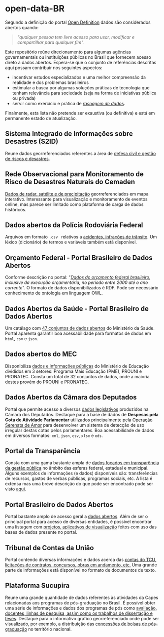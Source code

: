 # open-data-BR

Segundo a definição do portal [Open Definition](http://opendefinition.org/) dados são considerados abertos quando:

>_"qualquer pessoa tem livre acesso para usar, modificar e compartilhar para qualquer fim"_.

Este repositório reúne direcionamento para algumas agências governamentais ou instituições públicas no Brasil que fornecem acesso direto a dados abertos. Espera-se que o conjunto de referências descritas aqui possam contribuir nos seguintes aspectos: 

* incentivar estudos especializados e uma melhor compreensão da realidade e dos problemas brasileiros
* estimular a busca por algumas soluções práticas de tecnologia que tenham relevância para sociedade (seja na forma de iniciativas pública ou privada) 
* servir como exercício e prática de [_raspagem de dados_](https://en.wikipedia.org/wiki/Web_scraping). 

Finalmente, esta lista não pretende ser exaustiva (ou definitiva) e está em permanente estado de atualização.




## Sistema Integrado de Informações sobre Desastres (S2ID)

Reune dados georreferenciados referentes a área de [defesa civil e gestão de riscos e desastres](http://www.mi.gov.br/web/guest/defesa-civil/s2id).



## Rede Observacional para Monitoramento de Risco de Desastres Naturais do Cemaden

[Dados de radar, satélite e de precipitação](http://www.cemaden.gov.br/mapainterativo/) georreferenciados em mapa interativo. Interessante para visualização e monitoramento de eventos online, mas parece ser limitado como plataforma de carga de dados históricos.



## Dados abertos da Polícia Rodoviária Federal
Arquivos em formato ```.csv ``` relativos a [acidentes, infrações de trânsito](https://www.prf.gov.br/portal/dados-abertos). Um léxico
(dicionário) de termos e variáveis também está disponível.




## Orçamento Federal - Portal Brasileiro de Dados Abertos
Conforme descrição no portal: "_[Dados do orçamento federal brasileiro](http://dados.gov.br/dataset/orcamento-federal), inclusive da execução orçamentária, no período entre 2000 até o ano corrente_". O formato de dados disponibilizados é RDF. Pode ser necessário conhecimento de ontologia em linguagem OWL.





## Dados Abertos da Saúde - Portal Brasileiro de Dados Abertos
Um catálago com [47 conjuntos de dados abertos](http://dados.gov.br/harvest/dados-abertos-da-saude) do Ministério da Saúde. Portal aparenta garantir boa acessabilidade para formatos de dados em ```html```, ```csv``` e ```json```.





## Dados abertos do MEC
Disponibiliza [dados e informações públicas](http://dadosabertos.mec.gov.br/) do Ministério de Educação divididos em 3 setores: Programa Mais Educação (PME), PROUNI e PRONATEC. Consta um total de 32 conjuntos de dados, onde a maioria destes provém do PROUNI e PRONATEC. 






## Dados Abertos da Câmara dos Deputados
Portal que permite acesso a diversos [dados legislativos](https://dadosabertos.camara.leg.br/swagger/api.html) produzidos na Câmara dos Deputados. Destaque para a base de dados de **Despesas pela Cota de Atividade Parlamentar** utilizados principalmente pela [Operação Serenata de Amor](https://serenatadeamor.org/) para desenvolver um sistema de detecção de uso irregular destas cotas pelos parlamentares. Boa acessabilidade de dados em diversos formatos: ```xml```, ```json```, ```csv```, ```xlsx``` e ```ods```.





## Portal da Transparência
Consta com uma gama bastante ampla de [dados focados em transparência da gestão pública](http://transparencia.gov.br/) no âmbito das esferas federal, estadual e municipal. Alguns exemplos de informações (e dados) disponíveis são: transferências de recursos, gastos de verbas públicas, programas sociais, etc. A lista é extensa mas uma breve descrição do que pode ser encontrado pode ser visto [aqui](http://transparencia.gov.br/sobre/OQueEncontra.asp).




## Portal Brasileiro de Dados Abertos
Portal bastante amplo de acesso geral a [dados abertos](http://dados.gov.br/). Além de ser o principal portal para acesso de diversas entidades, é possível encontrar uma listagem com [projetos, aplicativos de visualização](http://dados.gov.br/aplicativos) feitos com uso das bases de dados presente no portal.





## Tribunal de Contas da União
Portal contendo diversas informações e dados acerca das [contas do TCU, licitações de contratos, concursos, obras em andamento, etc.](http://portal.tcu.gov.br/transparencia/) Uma grande parte de informações está disponível no formato de documentos de texto. 





## Plataforma Sucupira
Reune uma grande quantidade de dados referentes às atividades da Capes relacionadas aos programas de pós-graduação no Brasil. É possível obter uma série de informações e dados dos programas de pós como [avaliação, docentes, linhas de pesquisa, assim como os trabalhos de dissertação e teses](https://sucupira.capes.gov.br/sucupira/public/index.xhtml). Destaque para o informativo gráfico georreferenciado onde pode ser visualizado, por exemplo, a distribuição das [concessões de bolsas de pós-graduação](https://geocapes.capes.gov.br/geocapes/) no território nacional.